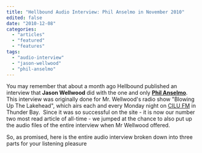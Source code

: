 ```yaml
---
title: "Hellbound Audio Interview: Phil Anselmo in November 2010"
edited: false
date: "2010-12-08"
categories:
  - "articles"
  - "featured"
  - "features"
tags:
  - "audio-interview"
  - "jason-wellwood"
  - "phil-anselmo"
---
```


You may remember that about a month ago Hellbound published an interview that **Jason Wellwood** did with the one and only [**Phil Anselmo**](http://www.hellbound.ca/2010/11/phil-anselmo-the-hellbound-interview/). This interview was originally done for Mr. Wellwood's radio show "Blowing Up The Lakehead", which airs each and every Monday night on [CILU FM](http://luradio.ca/wp/) in Thunder Bay.  Since it was so successful on the site - it is now our number two most read article of all-time - we jumped at the chance to also put up the audio files of the entire interview when Mr Wellwood offered.

So, as promised, here is the entire audio interview broken down into three parts for your listening pleasure
